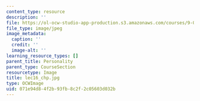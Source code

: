 ```yaml
---
content_type: resource
description: ''
file: https://ol-ocw-studio-app-production.s3.amazonaws.com/courses/9-00sc-introduction-to-psychology-fall-2011/071e94d84f2b93fb8c2f2c05603d032b_lec16_chp.jpg
file_type: image/jpeg
image_metadata:
  caption: ''
  credit: ''
  image-alt: ''
learning_resource_types: []
parent_title: Personality
parent_type: CourseSection
resourcetype: Image
title: lec16_chp.jpg
type: OCWImage
uid: 071e94d8-4f2b-93fb-8c2f-2c05603d032b
---
```

